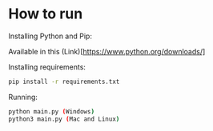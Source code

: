 # How to run

Installing Python and Pip:

Available in this (Link)[https://www.python.org/downloads/] 

Installing requirements:

```sh
pip install -r requirements.txt
```

Running:

```sh
python main.py (Windows)
python3 main.py (Mac and Linux)
```
